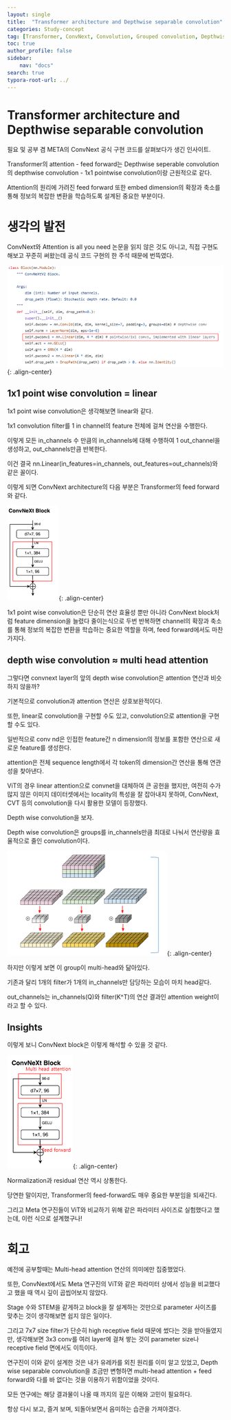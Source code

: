 ```yaml
---
layout: single
title:  "Transformer architecture and Depthwise separable convolution"
categories: Study-concept
tag: [Transformer, ConvNext, Convolution, Grouped convolution, Depthwise seperable convolution, Feed Forward, Architecture]
toc: true
author_profile: false
sidebar:
    nav: "docs"
search: true
typora-root-url: ../
---
```






#  Transformer architecture and Depthwise separable convolution

필요 및 공부 겸 META의 ConvNext 공식 구현 코드를 살펴보다가 생긴 인사이트.

Transformer의 attention - feed forward는 Depthwise seperable convolution의 depthwise convolution - 1x1 pointwise convolution이랑 근원적으로 같다.

Attention의 원리에 가려진 feed forward 또한 embed dimension의 확장과 축소를 통해 정보의 복잡한 변환을 학습하도록 설계된 중요한 부분이다.



# 생각의 발전

ConvNext와 Attention is all you need 논문을 읽지 않은 것도 아니고, 직접 구현도 해보고 꾸준히 써왔는데 공식 코드 구현의 한 주석 때문에 번뜩였다.

![convnext_comment](/images/2024-11-11-transformer_same_with_dws_conv/convnext_comment.png){: .align-center}



## 1x1 point wise convolution = linear

1x1 point wise convolution은 생각해보면 linear와 같다.



1x1 convolution filter를 1 in channel의 feature 전체에 걸쳐 연산을 수행한다.

이렇게 모든 in_channels 수 만큼의 in_channels에 대해 수행하여 1 out_channel을 생성하고, out_channels만큼 반복한다.

이건 결국 nn.Linear(in_features=in_channels, out_features=out_channels)와 같은 꼴이다.



이렇게 되면 ConvNext architecture의 다음 부분은 Transformer의 feed forward와 같다.

![convnext_feed_forward](/images/2024-11-11-transformer_same_with_dws_conv/convnext_feed_forward.png){: .align-center}



1x1 point wise convolution은 단순히 연산 효율성 뿐만 아니라 ConvNext block처럼 feature dimension을 늘렸다 줄이는식으로 두번 반복하면 channel의 확장과 축소를 통해 정보의 복잡한 변환을 학습하는 중요한 역할을 하며, feed forward에서도 마찬가지다.



## depth wise convolution ≈ multi head attention

그렇다면 convnext layer의 앞의 depth wise convolution은 attention 연산과 비슷하지 않을까?



기본적으로 convolution과 attention 연산은 상호보완적이다.

또한, linear로 convolution을 구현할 수도 있고, convolution으로 attention을 구현할 수도 있다.



일반적으로 conv nd은 인접한 feature간 n dimension의 정보를 포함한 연산으로 새로운 feature를 생성한다.

attention은 전체 sequence length에서 각 token의 dimension간 연산을 통해 연관성을 찾아낸다.

ViT의 경우 linear attention으로 convnet을 대체하여 큰 공헌을 했지만, 여전히 수가 많지 않은 이미지 데이터셋에서는 locality의 특성을 잘 잡아내지 못하여, ConvNext, CVT 등의 convolution을 다시 활용한 모델이 등장했다.



Depth wise convolution을 보자.

Depth wise convolution은 groups를 in_channels만큼 최대로 나눠서 연산량을 효율적으로 줄인 convolution이다.

![depthwise_conv](/images/2024-11-11-transformer_same_with_dws_conv/depthwise_conv.png){: .align-center}

하지만 이렇게 보면 이 group이 multi-head와 닮아있다.

기존과 달리 1개의 filter가 1개의 in_channels만 담당하는 모습이 마치 head같다.

out_channels는 in_channels(Q)와 filter(K^T)의 연산 결과인 attention weight이라고 할 수 있다.



## Insights

이렇게 보니 ConvNext block은 이렇게 해석할 수 있을 것 같다.

![convnext_transformer](/images/2024-11-11-transformer_same_with_dws_conv/convnext_transformer.png){: .align-center}

Normalization과 residual 연산 역시 상통한다.



당연한 말이지만, Transformer의 feed-forward도 매우 중요한 부분임을 되새긴다.

그리고 Meta 연구진들이 ViT와 비교하기 위해 같은 파라미터 사이즈로 실험했다고 했는데, 이런 식으로 설계했구나!



# 회고

예전에 공부할때는 Multi-head attention 연산의 의미에만 집중했었다.

또한, ConvNext에서도 Meta 연구진의 ViT와 같은 파라미터 상에서 성능을 비교했다고 했을 때 역시 깊이 곱씹어보지 않았다.

Stage 수와 STEM을 같게하고 block을 잘 설계하는 것만으로 parameter 사이즈를 맞추는 것이 생각해보면 쉽지 않은 일이다.

그리고 7x7 size filter가 단순히 high receptive field 때문에 썼다는 것을 받아들였지만, 생각해보면 3x3 conv를 여러 layer에 걸쳐 쌓는 것이 parameter size나 receptive field 면에서도 이득이다.

연구진이 이와 같이 설계한 것은 내가 유레카를 외친 원리를 이미 알고 있었고, Depth wise separable convolution을 조금만 변형하면 multi-head attention + feed forward와 다를 바 없다는 것을 이용하기 위함이었을 것이다.

모든 연구에는 해당 결과물이 나올 때 까지의 깊은 이해와 고민이 필요하다.

항상 다시 보고, 즐겨 보며, 되돌아보면서 음미하는 습관을 가져야겠다.